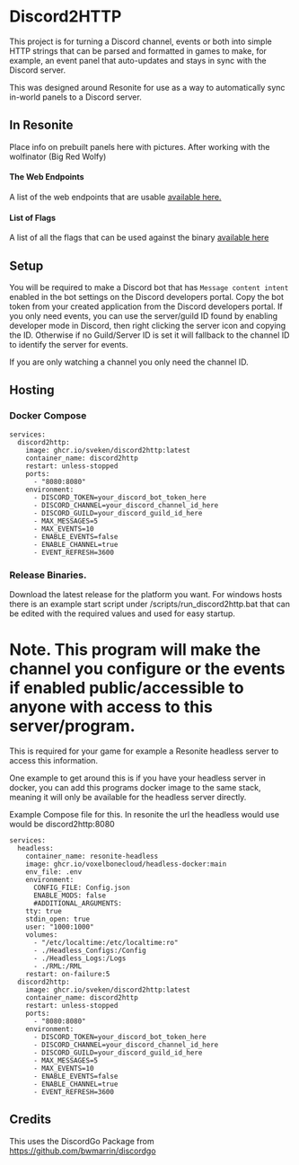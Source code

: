 # Discord2HTTP
This project is for turning a Discord channel, events or both into simple HTTP strings that can be parsed and formatted in games to make, for example, an event panel that auto-updates and stays in sync with the Discord server. 

This was designed around Resonite for use as a way to automatically sync in-world panels to a Discord server.

## In Resonite
Place info on prebuilt panels here with pictures. After working with the wolfinator (Big Red Wolfy)


#### The Web Endpoints
A list of the web endpoints that are usable [available here.](docs/endpoints.md)
#### List of Flags
A list of all the flags that can be used against the binary [available here](docs/flags.md)
## Setup
You will be required to make a Discord bot that has `Message content intent` enabled in the bot settings on the Discord developers portal. 
Copy the bot token from your created application from the Discord developers portal.
If you only need events, you can use the server/guild ID found by enabling developer mode in Discord, then right clicking the server icon and copying the ID. 
Otherwise if no Guild/Server ID is set it will fallback to the channel ID to identify the server for events.

If you are only watching a channel you only need the channel ID. 

## Hosting

### Docker Compose

```
services:
  discord2http:
    image: ghcr.io/sveken/discord2http:latest
    container_name: discord2http
    restart: unless-stopped
    ports:
      - "8080:8080"
    environment:
      - DISCORD_TOKEN=your_discord_bot_token_here
      - DISCORD_CHANNEL=your_discord_channel_id_here
      - DISCORD_GUILD=your_discord_guild_id_here
      - MAX_MESSAGES=5
      - MAX_EVENTS=10
      - ENABLE_EVENTS=false
      - ENABLE_CHANNEL=true
      - EVENT_REFRESH=3600
```

### Release Binaries.
Download the latest release for the platform you want. For windows hosts there is an example start script under /scripts/run_discord2http.bat that can be edited with the required values and used for easy startup.


# Note. This program will make the channel you configure or the events if enabled public/accessible to anyone with access to this server/program.
This is required for your game for example a Resonite headless server to access this information. 

One example to get around this is if you have your headless server in docker, you can add this programs docker image to the same stack, meaning it will only be available for the headless server directly. 

Example Compose file for this. In resonite the url the headless would use would be discord2http:8080

```
services:
  headless:
    container_name: resonite-headless
    image: ghcr.io/voxelbonecloud/headless-docker:main 
    env_file: .env
    environment:
      CONFIG_FILE: Config.json
      ENABLE_MODS: false
      #ADDITIONAL_ARGUMENTS:
    tty: true
    stdin_open: true
    user: "1000:1000"
    volumes:
      - "/etc/localtime:/etc/localtime:ro"
      - ./Headless_Configs:/Config
      - ./Headless_Logs:/Logs
      - ./RML:/RML
    restart: on-failure:5
  discord2http:
    image: ghcr.io/sveken/discord2http:latest
    container_name: discord2http
    restart: unless-stopped
    ports:
      - "8080:8080"
    environment:
      - DISCORD_TOKEN=your_discord_bot_token_here
      - DISCORD_CHANNEL=your_discord_channel_id_here
      - DISCORD_GUILD=your_discord_guild_id_here
      - MAX_MESSAGES=5
      - MAX_EVENTS=10
      - ENABLE_EVENTS=false
      - ENABLE_CHANNEL=true
      - EVENT_REFRESH=3600
```
## Credits
This uses the DiscordGo Package from https://github.com/bwmarrin/discordgo